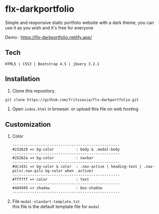 # flx-darkportfolio
<!-- ![flx-darkportfolio](https://github.com/fritssasia/flx-darkportfolio/blob/master/screenshot-preview.png?raw=true) -->

Simple and responsive static portfolio website with a dark theme,
you can use it as you wish and it's free for everyone

Demo : https://flx-darkportfolio.netlify.app/

## Tech
```
HTML5 | CSS3 | Bootstrap 4.5 | jQuery 3.2.1
```
## Installation
1. Clone this repository.
```bash
git clone https://github.com/fritssasia/flx-darkportfolio.git
```
1. Open ```index.html``` in browser.
   or upload this file on web hosting

## Customization
1. Color
   ```
   -------------------------------------------------
   #232629 => bg-color          : body & .modal-body
   -------------------------------------------------
   #25262a => bg-color          : navbar
   -------------------------------------------------
   #dc143c => bg-color & color  : .nav-active | heading-text | .nav-pils(.nav-pils bg-color when .active)
   -------------------------------------------------
   #ffffff => color             : text
   -------------------------------------------------
   #4d4949 => shadow            : box-shadow
   -------------------------------------------------
   ```
   

2. File ```modal-standart-template.txt```<br>
   this file is the default template file for ```modal```